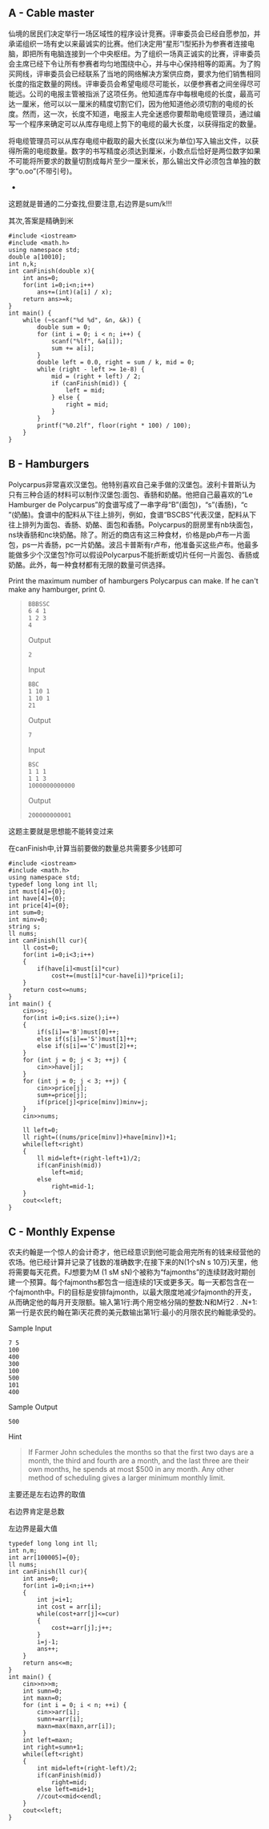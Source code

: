 ## A - Cable master

仙境的居民们决定举行一场区域性的程序设计竞赛。评审委员会已经自愿参加，并承诺组织一场有史以来最诚实的比赛。他们决定用“星形”l型拓扑为参赛者连接电脑，即把所有电脑连接到一个中央枢纽。为了组织一场真正诚实的比赛，评审委员会主席已经下令让所有参赛者均匀地围绕中心，并与中心保持相等的距离。为了购买网线，评审委员会已经联系了当地的网络解决方案供应商，要求为他们销售相同长度的指定数量的网线。评审委员会希望电缆尽可能长，以便参赛者之间坐得尽可能远。公司的电报主管被指派了这项任务。他知道库存中每根电缆的长度，最高可达一厘米，他可以以一厘米的精度切割它们，因为他知道他必须切割的电缆的长度。然而，这一次，长度不知道，电报主人完全迷惑你要帮助电缆管理员，通过编写一个程序来确定可以从库存电缆上剪下的电缆的最大长度，以获得指定的数量。

将电缆管理员可以从库存电缆中截取的最大长度(以米为单位)写入输出文件，以获得所需的电缆数量。数字的书写精度必须达到厘米，小数点后恰好是两位数字如果不可能将所要求的数量切割成每片至少一厘米长，那么输出文件必须包含单独的数字“o.oo”(不带引号)。

- 

这题就是普通的二分查找,但要注意,右边界是sum/k!!!

其次,答案是精确到米

```
#include <iostream>
#include <math.h>
using namespace std;
double a[10010];
int n,k;
int canFinish(double x){
    int ans=0;
    for(int i=0;i<n;i++)
        ans+=(int)(a[i] / x);
    return ans>=k;
}
int main() {
    while (~scanf("%d %d", &n, &k)) {
        double sum = 0;
        for (int i = 0; i < n; i++) {
            scanf("%lf", &a[i]);
            sum += a[i];
        }
        double left = 0.0, right = sum / k, mid = 0;
        while (right - left >= 1e-8) {
            mid = (right + left) / 2;
            if (canFinish(mid)) {
                left = mid;
            } else {
                right = mid;
            }
        }
        printf("%0.2lf", floor(right * 100) / 100);
    }
}
```

## B - Hamburgers

Polycarpus非常喜欢汉堡包。他特别喜欢自己亲手做的汉堡包。波利卡普斯认为只有三种合适的材料可以制作汉堡包:面包、香肠和奶酪。他把自己最喜欢的“Le Hamburger de Polycarpus”的食谱写成了一串字母“B”(面包)，“s”(香肠)，“c  ”(奶酪)。食谱中的配料从下往上排列，例如，食谱“BSCBS”代表汉堡，配料从下往上排列为面包、香肠、奶酪、面包和香肠。Polycarpus的厨房里有nb块面包，ns块香肠和nc块奶酪。除了。附近的商店有这三种食材，价格是pb卢布一片面包，ps一片香肠，pc一片奶酪。波吕卡普斯有r卢布，他准备买这些卢布。他最多能做多少个汉堡包?你可以假设Polycarpus不能折断或切片任何一片面包、香肠或奶酪。此外，每一种食材都有无限的数量可供选择。

Print the maximum number of hamburgers Polycarpus can make. If he can't make any hamburger, print 0.

> ```
> BBBSSC
> 6 4 1
> 1 2 3
> 4
> ```
>
> Output
>
> ```
> 2
> ```
>
> Input
>
> ```
> BBC
> 1 10 1
> 1 10 1
> 21
> ```
>
> Output
>
> ```
> 7
> ```
>
> Input
>
> ```
> BSC
> 1 1 1
> 1 1 3
> 1000000000000
> ```
>
> Output
>
> ```
> 200000000001
> ```

这题主要就是思想能不能转变过来

在canFinish中,计算当前要做的数量总共需要多少钱即可

```
#include <iostream>
#include <math.h>
using namespace std;
typedef long long int ll;
int must[4]={0};
int have[4]={0};
int price[4]={0};
int sum=0;
int minv=0;
string s;
ll nums;
int canFinish(ll cur){
    ll cost=0;
    for(int i=0;i<3;i++)
    {
        if(have[i]<must[i]*cur)
            cost+=(must[i]*cur-have[i])*price[i];
    }
    return cost<=nums;
}
int main() {
    cin>>s;
    for(int i=0;i<s.size();i++)
    {
        if(s[i]=='B')must[0]++;
        else if(s[i]=='S')must[1]++;
        else if(s[i]=='C')must[2]++;
    }
    for (int j = 0; j < 3; ++j) {
        cin>>have[j];
    }
    for (int j = 0; j < 3; ++j) {
        cin>>price[j];
        sum+=price[j];
        if(price[j]<price[minv])minv=j;
    }
    cin>>nums;

    ll left=0;
    ll right=((nums/price[minv])+have[minv])+1;
    while(left<right)
    {
        ll mid=left+(right-left+1)/2;
        if(canFinish(mid))
            left=mid;
        else
            right=mid-1;
    }
    cout<<left;
}
```

## C - Monthly Expense

农夫约翰是一个惊人的会计奇才，他已经意识到他可能会用完所有的钱来经营他的农场。他已经计算并记录了钱数的准确数字;在接下来的N(1个sN s 10万)天里，他将需要每天花费。FJ想要为M (1 sM sN)个被称为“fajmonths”的连续财政时期创建一个预算。每个fajmonths都包含一组连续的1天或更多天。每一天都包含在一个fajmonth中。Fl的目标是安排fajmonth，以最大限度地减少fajmonth的开支，从而确定他的每月开支限额。输入第1行:两个用空格分隔的整数:N和M行2 . .N+1:第一行是农民约翰在第i天花费的美元数输出第1行:最小的月限农民约翰能承受的。

Sample Input

```
7 5
100
400
300
100
500
101
400
```

Sample Output

```
500
```

Hint

> If Farmer John schedules the months so that the first two days are a month, the third and fourth are a month, and the last three are their own months, he spends at most $500 in any month. Any other method of scheduling gives a larger minimum monthly limit.

主要还是左右边界的取值

右边界肯定是总数

左边界是最大值

```
typedef long long int ll;
int n,m;
int arr[100005]={0};
ll nums;
int canFinish(ll cur){
    int ans=0;
    for(int i=0;i<n;i++)
    {
        int j=i+1;
        int cost = arr[i];
        while(cost+arr[j]<=cur)
        {
            cost+=arr[j];j++;
        }
        i=j-1;
        ans++;
    }
    return ans<=m;
}
int main() {
    cin>>n>>m;
    int sumn=0;
    int maxn=0;
    for (int i = 0; i < n; ++i) {
        cin>>arr[i];
        sumn+=arr[i];
        maxn=max(maxn,arr[i]);
    }
    int left=maxn;
    int right=sumn+1;
    while(left<right)
    {
        int mid=left+(right-left)/2;
        if(canFinish(mid))
            right=mid;
        else left=mid+1;
        //cout<<mid<<endl;
    }
    cout<<left;
}
```













